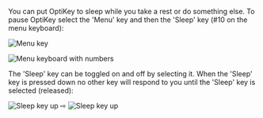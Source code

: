 You can put OptiKey to sleep while you take a rest or do something else. To pause OptiKey select the 'Menu' key and then the 'Sleep' key (#10 on the menu keyboard):

![Menu key](http://juliussweetland.github.io/OptiKey/images/Key_Menu_Up.png)

![Menu keyboard with numbers](http://juliussweetland.github.io/OptiKey/images/Keyboard_Menu_Numbered.png)

The 'Sleep' key can be toggled on and off by selecting it. When the 'Sleep' key is pressed down no other key will respond to you until the 'Sleep' key is selected (released):

![Sleep key up](http://juliussweetland.github.io/OptiKey/images/Key_Sleep_Up.png)
 ⇨ 
![Sleep key up](http://juliussweetland.github.io/OptiKey/images/Key_Sleep_Locked_Down.png)